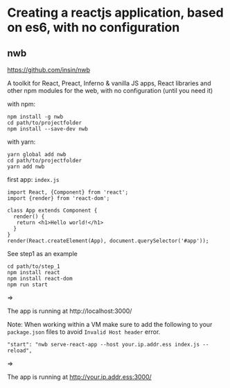 # Creating a reactjs application, based on es6, with no configuration

## nwb

https://github.com/insin/nwb

A toolkit for React, Preact, Inferno & vanilla JS apps, React libraries and other npm modules for the web, with no configuration (until you need it)

with npm:

    npm install -g nwb
    cd path/to/projectfolder
    npm install --save-dev nwb

with yarn:

    yarn global add nwb
    cd path/to/projectfolder
    yarn add nwb

first app:
`index.js`

    import React, {Component} from 'react';
    import {render} from 'react-dom';

    class App extends Component {
      render() {
       return <h1>Hello world!</h1>
      }
    }
    render(React.createElement(App), document.querySelector('#app'));


See step1 as an example

    cd path/to/step_1
    npm install react
    npm install react-dom
    npm run start

  =>

  The app is running at http://localhost:3000/

Note: When working within a VM make sure to add the following to your `package.json` files to avoid `Invalid Host header` error.

    "start": "nwb serve-react-app --host your.ip.addr.ess index.js --reload",

  =>

  The app is running at http://your.ip.addr.ess:3000/

